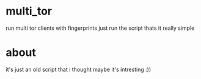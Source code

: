 # multi_tor
run multi tor clients with fingerprints
just run the script thats it really simple

# about
it's just an old script that i thought maybe it's intresting :))
